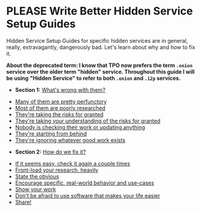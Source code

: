 # PLEASE Write Better Hidden Service Setup Guides

Hidden Service Setup Guides for specific hidden services are in general, really,
extravagantly, dangerously bad. Let's learn about why and how to fix it.

**About the deprecated term: I know that TPO now prefers the term `.onion` service**
**over the older term "hidden" service. Throughout this guide I will be using**
**"Hidden Service" to refer to both `.onion` and `.i2p` services.**

 * **Section 1:** [What's wrong with them?](BAD/README.md)
  - [Many of them are pretty perfunctory](BAD/PERFUNCTORY.md)
  - [Most of them are poorly researched](BAD/POORLYRESEARCHED.md)
  - [They're taking the risks for granted](BAD/RISKS.md)
  - [They're taking your understanding of the risks for granted](BAD/RISKSUNDERSTANDING.md)
  - [Nobody is checking their work or updating anything](BAD/CHECKWORK.md)
  - [They're starting from behind](BAD/FROMBEHIND.md)
  - [They're ignoring whatever good work exists](BAD/PRIORART.md)
 * **Section 2:** [How do we fix it?](GOOD/README.md)
  - [If it seems easy, check it again a couple times](GOOD/DOUBLECHECK.md)
  - [Front-load your research, heavily](GOOD/FRONTLOAD.md)
  - [State the obvious](GOOD/OBVIOUS.md)
  - [Encourage specific, real-world behavior and use-cases](GOOD/SPECIFY.md)
  - [Show your work](GOOD/PUBLISH.md)
  - [Don't be afraid to use software that makes your life easier](GOOD/SOFTWARE.md)
  - [Share!](GOOD/SHARE.md)

